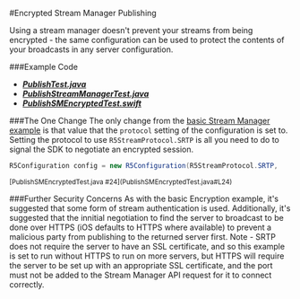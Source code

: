 
#Encrypted Stream Manager Publishing

Using a stream manager doesn't prevent your streams from being encrypted - the same configuration can be used to protect the contents of your broadcasts in any server configuration.

###Example Code
- ***[PublishTest.java](../PublishTest/PublishTest.java)***
- ***[PublishStreamManagerTest.java](../PublishStreamManagerTest/PublishStreamManagerTest.java)***
- ***[PublishSMEncryptedTest.swift](PublishSMEncryptedTest.swift)***

###The One Change
The only change from the [basic Stream Manager example](../PublishStreamManagerTest/) is that value that the `protocol` setting of the configuration is set to. Setting the protocol to use `R5StreamProtocol.SRTP` is all you need to do to signal the SDK to negotiate an encrypted session.

```Java
R5Configuration config = new R5Configuration(R5StreamProtocol.SRTP,
```
<sup>
[PublishSMEncryptedTest.java #24](PublishSMEncryptedTest.java#L24)
</sup>

###Further Security Concerns
As with the basic Encryption example, it's suggested that some form of stream authentication is used. Additionally, it's suggested that the innitial negotiation to find the server to broadcast to be done over HTTPS (iOS defaults to HTTPS where available) to prevent a malicious party from publishing to the returned server first. Note - SRTP does not require the server to have an SSL certificate, and so this example is set to run without HTTPS to run on more servers, but HTTPS will require the server to be set up with an appropriate SSL certificate, and the port must not be added to the Stream Manager API request for it to connect correctly.
